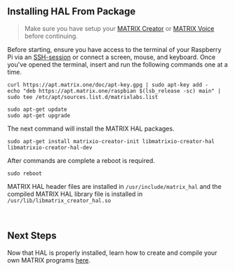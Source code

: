 ## Installing HAL From Package

> Make sure you have setup your
> [MATRIX Creator](/matrix-creator/device-setup) or
> [MATRIX Voice](/matrix-voice/device-setup) before continuing.

Before starting, ensure you have access to the terminal of your Raspberry Pi via an <a href="https://www.raspberrypi.org/documentation/remote-access/ssh/" target="_blank">SSH-session</a> or connect a screen, mouse, and keyboard. Once you've opened the terminal, insert and run the following commands one at a time.

```language-bash
curl https://apt.matrix.one/doc/apt-key.gpg | sudo apt-key add -
echo "deb https://apt.matrix.one/raspbian $(lsb_release -sc) main" | sudo tee /etc/apt/sources.list.d/matrixlabs.list

sudo apt-get update
sudo apt-get upgrade
```

The next command will install the MATRIX HAL packages.

```language-bash
sudo apt-get install matrixio-creator-init libmatrixio-creator-hal libmatrixio-creator-hal-dev
```

After commands are complete a reboot is required.

```language-bash
sudo reboot
```

MATRIX HAL header files are installed in `/usr/include/matrix_hal` and the compiled MATRIX HAL library file is installed in `/usr/lib/libmatrix_creator_hal.so`

<br/>

## Next Steps

Now that HAL is properly installed, learn how to create and compile your own MATRIX programs [here](programs).
